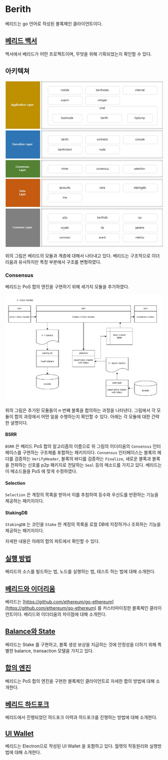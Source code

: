 # Berith

베리드는 go 언어로 작성된 블록체인 클라이언트이다.

## [베리드 백서](./doc/BERITH_WhitePaper_190717_en.pdf)
백서에서 베리드가 어떤 프로젝트이며, 무엇을 위해 기획되었는지 확인할 수 있다.

## 아키텍쳐

![architecture](./doc/berith_architect.jpg)

위의 그림은 베리드의 모듈과 계층에 대해서 나타내고 있다. 베리드는 구조적으로 이더리움과 유사하지만 특정 부분에서 구조를 변형하였다.

### Consensus

베리드는 PoS 합의 엔진을 구현하기 위해 세가지 모듈을 추가하였다.

![bsrr](./doc/bsrr.png)

위의 그림은 추가된 모듈들이 n 번째 블록을 합의하는 과정을 나타낸다. 그림에서 각 모듈이 합의 과정에서 어떤 일을 수행하는지 확인할 수 있다. 아래는 각 모듈에 대한 간략한 설명이다.

#### BSRR
`BSRR` 은 베리드 PoS 합의 알고리즘의 이름으로 위 그림의 이더리움의 `Consensus` 인터페이스를 구현하는 구조체를 포함하는 패키지이다. `Consensus` 인터페이스는 블록의 헤더를 검증하는 `VerifyHeader`, 블록의 바디를 검증하는 `Finalize`, 새로운 블록과 블록을 전파하는 신호를 p2p 패키지로 전달하는 `Seal` 등의 메소드를 가지고 있다. 베리드는 이 메소드들을 PoS 에 맞게 수정하였다.

#### Selection
`Selection` 은 계정의 목록을 받아서 이를 추첨하여 등수와 우선도를 반환하는 기능을 제공하는 패키지이다.

#### StakingDB
`StakingDB` 는 코인을 `Stake` 한 계정의 목록을 로컬 DB에 저장하거나 조회하는 기능을 제공하는 패키지이다.

자세한 내용은 아래의 합의 파트에서 확인할 수 있다.


## [실행 방법](./doc/runAndTest.md)
베리드의 소스를 빌드하는 법, 노드를 실행하는 법, 테스트 하는 법에 대해 소개한다.

## [베리드와 이더리움](./doc/etherAndBerith.md)
베리드는 [https://github.com/ethereum/go-ethereum](https://github.com/ethereum/go-ethereum) 를 커스터마이징한 블록체인 클라이언트이다. 베리드와 이더리움의 차이점에 대해 소개한다.

## [Balance와 State](./doc/bal_tx.md)
베리드는 Stake 를 구현하고, 블록 생성 보상을 지급하는 것에 안정성을 더하기 위해 특별한 balance, transaction 모델을 가지고 있다.

## [합의 엔진](doc/consensus.md)

베리드는 PoS 합의 엔진을 구현한 블록체인 클라이언트로 자세한 합의 방법에 대해 소개한다.

## [베리드 하드포크](./doc/hardfork.md)

베리드에서 진행되었던 하드포크 이력과 하드포크를 진행하는 방법에 대해 소개한다.

## [UI Wallet](./doc/uiwallet.md)

베리드는 Electron으로 작성된 UI Wallet 을 포함하고 있다. 월렛의 작동원리와 실행방법에 대해 소개한다.




